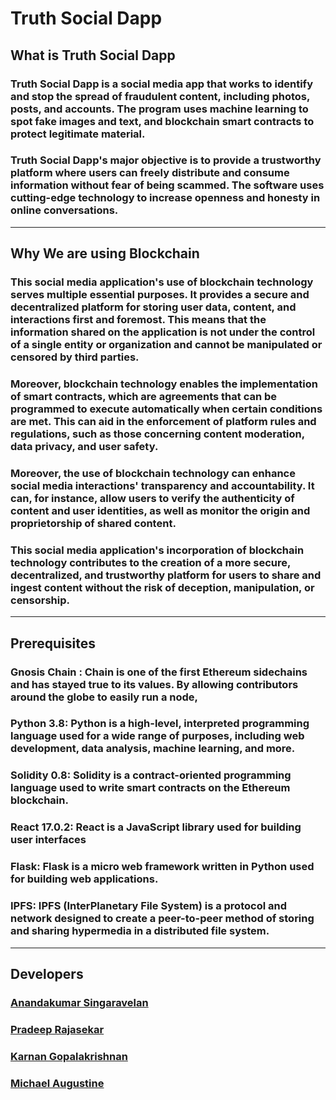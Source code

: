 # Truth Social Dapp

## **What is Truth Social Dapp**

### Truth Social Dapp is a social media app that works to identify and stop the spread of fraudulent content, including photos, posts, and accounts. The program uses machine learning to spot fake images and text, and blockchain smart contracts to protect legitimate material.

### Truth Social Dapp's major objective is to provide a trustworthy platform where users can freely distribute and consume information without fear of being scammed. The software uses cutting-edge technology to increase openness and honesty in online conversations.

---

## **Why We are using Blockchain**

### This social media application's use of **blockchain** technology serves multiple essential purposes. It provides a secure and decentralized platform for storing user data, content, and interactions first and foremost. This means that the information shared on the application is not under the control of a single entity or organization and cannot be manipulated or censored by third parties.

### Moreover, blockchain technology enables the implementation of smart contracts, which are agreements that can be programmed to execute automatically when certain conditions are met. This can aid in the enforcement of platform rules and regulations, such as those concerning content moderation, data privacy, and user safety.

### Moreover, the use of blockchain technology can enhance social media interactions' transparency and accountability. It can, for instance, allow users to verify the authenticity of content and user identities, as well as monitor the origin and proprietorship of shared content.

### This social media application's incorporation of blockchain technology contributes to the creation of a more secure, decentralized, and trustworthy platform for users to share and ingest content without the risk of deception, manipulation, or censorship.

---

## **Prerequisites**

### **Gnosis Chain** : Chain is one of the first Ethereum sidechains and has stayed true to its values. By allowing contributors around the globe to easily run a node,

### Python 3.8: Python is a high-level, interpreted programming language used for a wide range of purposes, including web development, data analysis, machine learning, and more.

### Solidity 0.8: Solidity is a contract-oriented programming language used to write smart contracts on the Ethereum blockchain.

### React 17.0.2: React is a JavaScript library used for building user interfaces

### Flask: Flask is a micro web framework written in Python used for building web applications.

### IPFS: IPFS (InterPlanetary File System) is a protocol and network designed to create a peer-to-peer method of storing and sharing hypermedia in a distributed file system.

---

## Developers

### [**Anandakumar Singaravelan**](https://github.com/Anandhfullstack)

### [Pradeep Rajasekar](https://github.com/ajishpradeep)

### [Karnan Gopalakrishnan](https://github.com/krishkarnan)

### [Michael Augustine](https://github.com/Michael-Augustine)
